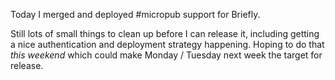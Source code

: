 <!-- slug: 2017/04/20/31 -->
<!-- published: 2017-04-20T06:17:47.129Z -->

Today I merged and deployed #micropub support for Briefly.

Still lots of small things to clean up before I can release it, including getting a nice authentication and deployment strategy happening. Hoping to do that _this weekend_ which could make Monday / Tuesday next week the target for release.